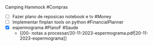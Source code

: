

Camping Hammock #Compras

- [ ] Fazer plano de reposicao notebook e tv #Money
- [ ] Implementar finplan tools on python #FinancialPlanner
- [x] espermograma #PlanoF  #Saude
	- [[00- notas a processar/20-11-2023-espermograma.pdf|20-11-2023-espermograma]]
